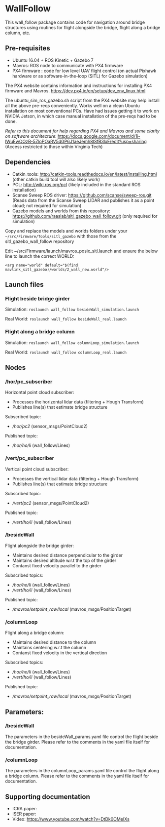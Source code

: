 # WallFollow

This wall_follow package contains code for navigation around bridge structures using routines for flight alongside the bridge, flight along a bridge column, etc. 


## Pre-requisites
* Ubuntu 16.04 + ROS Kinetic + Gazebo 7
* Mavros: ROS node to communicate with PX4 firmware
* PX4 firmware : code for low level UAV flight control (on actual Pixhawk hardware or as software-in-the-loop (SITL) for Gazebo simulation)

The PX4 website contains information and instructions for installing PX4 firmware and Mavros. https://dev.px4.io/en/setup/dev_env_linux.html

The ubuntu_sim_ros_gazebo.sh script from the PX4 website may help install all the above pre-reqs conveniently. Works well on a clean Ubuntu installation on most conventional PCs. Have had issues getting it to work on NVIDIA Jetson, in which case manual installation of the pre-reqs had to be done.

*Refer to this document for help regarding PX4 and Mavros and some clarity on software architecture*: https://docs.google.com/document/d/1i-lWuEwOOzB-5ZloPOaRV5dGP6J1aeJemh8ISfB3lxE/edit?usp=sharing (Access restricted to those within Virginia Tech)

## Dependencies
* Catkin_tools: http://catkin-tools.readthedocs.io/en/latest/installing.html (other catkin build tool will also likely work)
* PCL: http://wiki.ros.org/pcl (likely included in the standard ROS installation)
* Scanse Sweep ROS driver: https://github.com/scanse/sweep-ros.git (Reads data from the Scanse Sweep LIDAR and publishes it as a point cloud; not required for simulation)
* Gazebo models and worlds from this repository: https://github.com/raaslab/sitl_gazebo_wall_follow.git (only required for simulation)

Copy and replace the models and worlds folders under your `~/src/Firmware/Tools/sitl_gazebo` with those from the sitl_gazebo_wall_follow repository

Edit ~/src/Firmware/launch/mavros_posix_sitl.launch and ensure the below line to launch the correct WORLD: 

`<arg name="world" default="$(find mavlink_sitl_gazebo)/worlds/2_wall_new.world"/>`

## Launch files
### Flight beside bridge girder
Simulation: `roslaunch wall_follow besideWall_simulation.launch`

Real World: `roslaunch wall_follow besideWall_real.launch` 

### Flight along a bridge column
Simulation: `roslaunch wall_follow columnLoop_simulation.launch`

Real World: `roslaunch wall_follow columnLoop_real.launch` 

## Nodes
### /hor/pc_subscriber

Horizontal point cloud subscriber: 
* Processes the horizontal lidar data (filtering + Hough Transform) 
* Publishes line(s) that estimate bridge structure

Subscribed topic:

* */hor/pc2* (sensor_msgs/PointCloud2)

Published topic:

* */hor/ho/li* (wall_follow/Lines)

### /vert/pc_subscriber

Vertical point cloud subscriber: 
* Processes the vertical lidar data (filtering + Hough Transform)
* Publishes line(s) that estimate bridge structure

Subscribed topic:

* */vert/pc2* (sensor_msgs/PointCloud2)

Published topic:

* */vert/ho/li* (wall_follow/Lines)

### /besideWall

Flight alongside the bridge girder:
 * Maintains desired distance perpendicular to the girder
 * Maintains desired altitude w.r.t the top of the girder
 * Contanst fixed velocity parallel to the girder
 
Subscribed topics:

* */hor/ho/li* (wall_follow/Lines)
* */vert/ho/li* (wall_follow/Lines)

Published topic:

* */mavros/setpoint_raw/local* (mavros_msgs/PositionTarget)

### /columnLoop

Flight along a bridge column:
 * Maintains desired distance to the column 
 * Maintains centering w.r.t the column
 * Contanst fixed velocity in the vertical direction
 
Subscribed topics:

* */hor/ho/li* (wall_follow/Lines)
* */vert/ho/li* (wall_follow/Lines)

Published topic:

* */mavros/setpoint_raw/local* (mavros_msgs/PositionTarget)



## Parameters:

### /besideWall
The parameters in the besideWall_params.yaml file control the flight beside the bridge girder. Please refer to the comments in the yaml file itself for documentation.

### /columnLoop
The parameters in the columnLoop_params.yaml file control the flight along a bridge column. Please refer to the comments in the yaml file itself for documentation.


## Supporting documentation
* ICRA paper:
* ISER paper:
* Video: https://www.youtube.com/watch?v=DtDk0OMeIXs 
